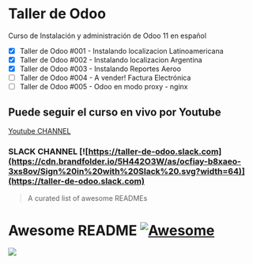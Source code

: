 # Taller de Odoo
Curso de Instalación y administración de Odoo 11 en español

- [x]  Taller de Odoo #001 - Instalando localizacion Latinoamericana
- [x]  Taller de Odoo #002 - Instalando localizacion Argentina
- [x]  Taller de Odoo #003 - Instalando Reportes Aeroo
- [ ]  Taller de Odoo #004 - A vender! Factura Electrónica
- [ ]  Taller de Odoo #005 - Odoo en modo proxy - nginx

## Puede seguir el curso en vivo por Youtube 
[Youtube CHANNEL](https://www.youtube.com/user/martinjavierllanos)

### SLACK CHANNEL [![https://taller-de-odoo.slack.com](https://cdn.brandfolder.io/5H442O3W/as/ocfiay-b8xaeo-3xs8ov/Sign%20in%20with%20Slack%20.svg?width=64)](https://taller-de-odoo.slack.com)
> A curated list of awesome READMEs


# Awesome README [![Awesome](https://cdn.brandfolder.io/5H442O3W/as/ocfiay-b8xaeo-3xs8ov/Sign%20in%20with%20Slack%20.svg?width=32)](https://github.com/sindresorhus/awesome)




![](https://odoocdn.com/openerp_website/static/src/img/assets/png/odoo_community_member_rgb.png)

